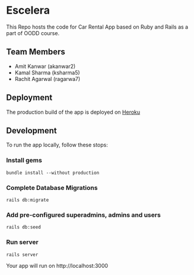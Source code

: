 # Escelera
This Repo hosts the code for Car Rental App based on Ruby and Rails as a part of OODD course.

[1]: http://rent-godrive.herokuapp.com

## Team Members
* Amit Kanwar (akanwar2)
* Kamal Sharma (ksharma5)
* Rachit Agarwal (ragarwa7)

## Deployment
The production build of the app is deployed on [Heroku][1]

## Development
To run the app locally, follow these stops:

### Install gems
```
bundle install --without production
```

### Complete Database Migrations
```
rails db:migrate
```

### Add pre-configured superadmins, admins and users
```
rails db:seed
```

### Run server
```
rails server
```

Your app will run on http://localhost:3000
